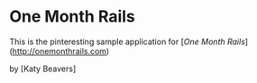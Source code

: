 # One Month Rails

This is the pinteresting sample application for
[*One Month Rails*] (http://onemonthrails.com)

by [Katy Beavers] 